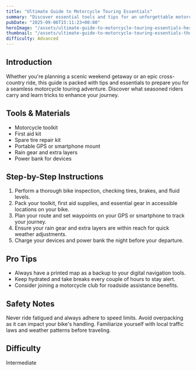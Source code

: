 ```yaml
---
title: "Ultimate Guide to Motorcycle Touring Essentials"
summary: "Discover essential tools and tips for an unforgettable motorcycle tour."
pubDate: "2025-09-06T15:11:23+00:00"
heroImage: "/assets/ultimate-guide-to-motorcycle-touring-essentials-hero.jpg"
thumbnail: "/assets/ultimate-guide-to-motorcycle-touring-essentials-thumb.jpg"
difficulty: Advanced
---
```


<h2>Introduction</h2>
<p>Whether you're planning a scenic weekend getaway or an epic cross-country ride, this guide is packed with tips and essentials to prepare you for a seamless motorcycle touring adventure. Discover what seasoned riders carry and learn tricks to enhance your journey.</p>
<h2>Tools & Materials</h2>
<ul>
  <li>Motorcycle toolkit</li>
  <li>First aid kit</li>
  <li>Spare tire repair kit</li>
  <li>Portable GPS or smartphone mount</li>
  <li>Rain gear and extra layers</li>
  <li>Power bank for devices</li>
</ul>
<h2>Step-by-Step Instructions</h2>
<ol>
  <li>Perform a thorough bike inspection, checking tires, brakes, and fluid levels.</li>
  <li>Pack your toolkit, first aid supplies, and essential gear in accessible locations on your bike.</li>
  <li>Plan your route and set waypoints on your GPS or smartphone to track your journey.</li>
  <li>Ensure your rain gear and extra layers are within reach for quick weather adjustments.</li>
  <li>Charge your devices and power bank the night before your departure.</li>
</ol>
<h2>Pro Tips</h2>
<ul>
  <li>Always have a printed map as a backup to your digital navigation tools.</li>
  <li>Keep hydrated and take breaks every couple of hours to stay alert.</li>
  <li>Consider joining a motorcycle club for roadside assistance benefits.</li>
</ul>
<h2>Safety Notes</h2>
<p>Never ride fatigued and always adhere to speed limits. Avoid overpacking as it can impact your bike's handling. Familiarize yourself with local traffic laws and weather patterns before traveling.</p>
<h2>Difficulty</h2>
<p>Intermediate</p>